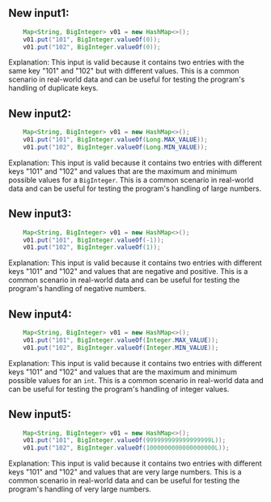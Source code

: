 ## New input1:
```java
    Map<String, BigInteger> v01 = new HashMap<>();
    v01.put("101", BigInteger.valueOf(0));
    v01.put("102", BigInteger.valueOf(0));
```
Explanation: This input is valid because it contains two entries with the same key "101" and "102" but with different values. This is a common scenario in real-world data and can be useful for testing the program's handling of duplicate keys.

## New input2:
```java
    Map<String, BigInteger> v01 = new HashMap<>();
    v01.put("101", BigInteger.valueOf(Long.MAX_VALUE));
    v01.put("102", BigInteger.valueOf(Long.MIN_VALUE));
```
Explanation: This input is valid because it contains two entries with different keys "101" and "102" and values that are the maximum and minimum possible values for a `BigInteger`. This is a common scenario in real-world data and can be useful for testing the program's handling of large numbers.

## New input3:
```java
    Map<String, BigInteger> v01 = new HashMap<>();
    v01.put("101", BigInteger.valueOf(-1));
    v01.put("102", BigInteger.valueOf(1));
```
Explanation: This input is valid because it contains two entries with different keys "101" and "102" and values that are negative and positive. This is a common scenario in real-world data and can be useful for testing the program's handling of negative numbers.

## New input4:
```java
    Map<String, BigInteger> v01 = new HashMap<>();
    v01.put("101", BigInteger.valueOf(Integer.MAX_VALUE));
    v01.put("102", BigInteger.valueOf(Integer.MIN_VALUE));
```
Explanation: This input is valid because it contains two entries with different keys "101" and "102" and values that are the maximum and minimum possible values for an `int`. This is a common scenario in real-world data and can be useful for testing the program's handling of integer values.

## New input5:
```java
    Map<String, BigInteger> v01 = new HashMap<>();
    v01.put("101", BigInteger.valueOf(999999999999999999L));
    v01.put("102", BigInteger.valueOf(1000000000000000000L));
```
Explanation: This input is valid because it contains two entries with different keys "101" and "102" and values that are very large numbers. This is a common scenario in real-world data and can be useful for testing the program's handling of very large numbers.
